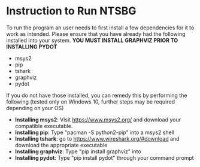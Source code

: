 <h1>Instruction to Run NTSBG</h1>

To run the program an user needs to first install a few dependencies for it to work as intended. Please ensure that you have already had the following installed into your system. <b>YOU MUST INSTALL GRAPHVIZ PRIOR TO INSTALLING PYDOT</b>
* msys2
* pip
* tshark
* graphviz
* pydot

If you do not have those installed, you can remedy this by performing the following (tested only on Windows 10, further steps may be required depending on your OS)
* <b>Installing msys2</b>: Visit https://www.msys2.org/ and download your compatible executable.
* <b>Installing pip</b>: Type "pacman -S python2-pip" into a msys2 shell
* <b>Installing tshark</b>: go to https://www.wireshark.org/#download and download the appropriate executable
* <b>Installing graphviz</b>: Type "pip install graphviz" into 
* <b>Installing pydot</b>: Type "pip install pydot" through your command prompt
